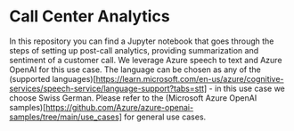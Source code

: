 # Call Center Analytics
In this repository you can find a Jupyter notebook that goes through the steps of setting up post-call analytics, providing summarization and sentiment of a customer call. We leverage Azure speech to text and Azure OpenAI for this use case. The language can be chosen as any of the (supported languages)[https://learn.microsoft.com/en-us/azure/cognitive-services/speech-service/language-support?tabs=stt] - in this use case we choose Swiss German. Please refer to the (Microsoft Azure OpenAI samples)[https://github.com/Azure/azure-openai-samples/tree/main/use_cases] for general use cases.
